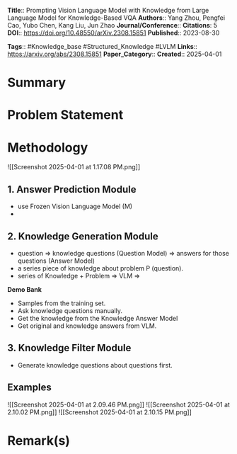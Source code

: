 **Title**:: Prompting Vision Language Model with Knowledge from Large Language Model for Knowledge-Based VQA
**Authors**:: Yang Zhou, Pengfei Cao, Yubo Chen, Kang Liu, Jun Zhao
**Journal/Conference**:: 
**Citations**: 5
**DOI**:: https://doi.org/10.48550/arXiv.2308.15851
**Published**:: 2023-08-30

**Tags**:: #Knowledge_base #Structured_Knowledge #LVLM
**Links**:: https://arxiv.org/abs/2308.15851
**Paper_Category**::
**Created**:: 2025-04-01

# Summary


# Problem Statement

# Methodology

![[Screenshot 2025-04-01 at 1.17.08 PM.png]]

## 1. Answer Prediction Module

- use Frozen Vision Language Model (M)
- 

## 2. Knowledge Generation Module

- question => knowledge questions (Question Model) => answers for those questions (Answer Model)
- a series piece of knowledge about problem P (question).
- series of Knowledge + Problem => VLM => 

**Demo Bank**
- Samples from the training set.
- Ask knowledge questions manually.
- Get the knowledge from the Knowledge Answer Model
- Get original and knowledge answers from VLM.

## 3. Knowledge Filter Module
- Generate knowledge questions about questions first.


## Examples

![[Screenshot 2025-04-01 at 2.09.46 PM.png]]
![[Screenshot 2025-04-01 at 2.10.02 PM.png]]
![[Screenshot 2025-04-01 at 2.10.15 PM.png]]
# Remark(s)

